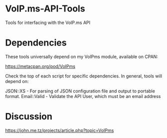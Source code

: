 # VoIP.ms-API-Tools
Tools for interfacing with the VoIP.ms API

# Dependencies
These tools universally depend on my VoIPms module, available on CPAN:

https://metacpan.org/pod/VoIPms

Check the top of each script for specific dependencies. In general, tools will depend on:

JSON::XS - For parsing of JSON configuration file and output to portable format.
Email::Valid - Validate the API User, which must be an email address

# Discussion

https://john.me.tz/projects/article.php?topic=VoIPms
